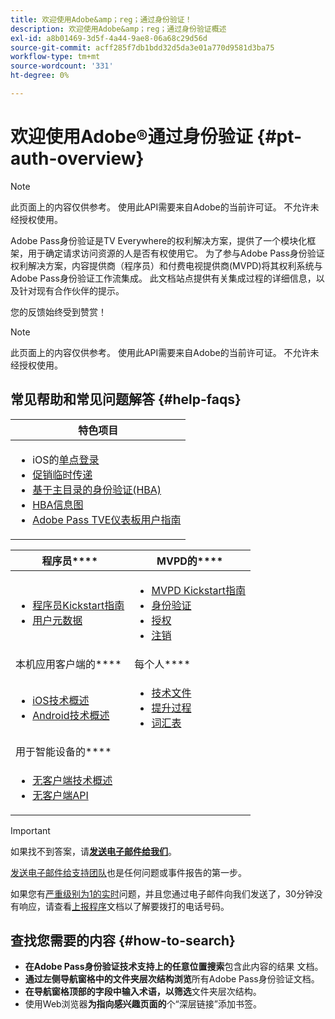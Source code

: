 ```yaml
---
title: 欢迎使用Adobe&amp；reg；通过身份验证！
description: 欢迎使用Adobe&amp；reg；通过身份验证概述
exl-id: a8b01469-3d5f-4a44-9ae8-06a68c29d56d
source-git-commit: acff285f7db1bdd32d5da3e01a770d9581d3ba75
workflow-type: tm+mt
source-wordcount: '331'
ht-degree: 0%

---
```


# 欢迎使用Adobe®通过身份验证 {#pt-auth-overview}

>[!NOTE]
>
>此页面上的内容仅供参考。 使用此API需要来自Adobe的当前许可证。 不允许未经授权使用。

Adobe Pass身份验证是TV Everywhere的权利解决方案，提供了一个模块化框架，用于确定请求访问资源的人是否有权使用它。 为了参与Adobe Pass身份验证权利解决方案，内容提供商（程序员）和付费电视提供商(MVPD)将其权利系统与Adobe Pass身份验证工作流集成。 此文档站点提供有关集成过程的详细信息，以及针对现有合作伙伴的提示。

您的反馈始终受到赞赏！

>[!NOTE]
>
>此页面上的内容仅供参考。 使用此API需要来自Adobe的当前许可证。 不允许未经授权使用。

## 常见帮助和常见问题解答 {#help-faqs}

| **特色项目** |
|-|
| <ul><li>iOS的[单点登录](/help/authentication/apple-sso-overview.md)</li><li>[促销临时传递](/help/authentication/promotional-temp-pass.md)</li><li>[基于主目录的身份验证(HBA)](/help/authentication/home-based-authn-tve.md)</li><li>[HBA信息图](https://dzf8vqv24eqhg.cloudfront.net/userfiles/258/326/ckfinder/files/AdobeNewsletterHBA.pdf)</li><li>[Adobe Pass TVE仪表板用户指南](/help/authentication/tve-dashboard/old-tve-dashboard/tve-dashboard-user-guide.md)</li></ul> |

| 程序员&#x200B;**** | MVPD的&#x200B;**** |
|------------------------------------------------------------------------------|-------------------------------------------------------------------------------------------------|
| <ul><li>[程序员Kickstart指南](/help/authentication/programmer-kickstart-guide.md)</li><li>[用户元数据](/help/authentication/user-metadata.md)</li></ul> | <ul><li>[MVPD Kickstart指南](/help/authentication/mvpd-kickstart-guide.md)</li><li>[身份验证](/help/authentication/authn-usecase.md)</li><li>[授权](/help/authentication/authz-usecase.md)</li><li>[注销](/help/authentication/usecase-mvpd-logout.md)</li></ul> |
| 本机应用客户端的&#x200B;**** | 每个人&#x200B;**** |
| <ul><li>[iOS技术概述](/help/authentication/iostvos-sdk-overview.md)</li><li>[Android技术概述](/help/authentication/android-sdk-overview.md)</li></ul> | <ul><li>[技术文件](/help/authentication/technical-paper.md)</li><li>[提升过程](/help/authentication/escalation-procedures.md)</li><li>[词汇表](/help/authentication/glossary.md)</li></ul> |
| 用于智能设备的&#x200B;**** | |
| <ul><li>[无客户端技术概述](/help/authentication/rest-api-overview.md)</li><li>[无客户端API](/help/authentication/rest-api-reference.md)</li></ul> | |

>[!IMPORTANT]
>
>如果找不到答案，请&#x200B;[**发送电子邮件给我们**](mailto:tve-support@adobe.com)。
>
>[发送电子邮件给支持团队](mailto:tve-support@adobe.com)也是任何问题或事件报告的第一步。
>
>如果您有[严重级别为1的实时](/help/authentication/escalation-procedures.md)问题，并且您通过电子邮件向我们发送了，30分钟没有响应，请查看[上报程序](/help/authentication/escalation-procedures.md)文档以了解要拨打的电话号码。
>


## 查找您需要的内容 {#how-to-search}

* **在Adobe Pass身份验证技术支持上的任意位置搜索**包含此内容的结果
文档。
* **通过左侧导航窗格中的文件夹层次结构浏览**&#x200B;所有Adobe Pass身份验证文档。
* **在导航窗格顶部的字段中输入术语，以筛选**&#x200B;文件夹层次结构。
* 使用Web浏览器&#x200B;**为指向感兴趣页面的**&#x200B;个“深层链接”添加书签。
